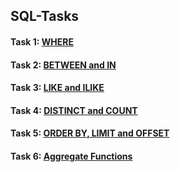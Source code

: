 ## SQL-Tasks
#### Task 1: [WHERE](https://github.com/muatr/SQL-Tasks/blob/main/Task1.md)

#### Task 2: [BETWEEN and IN](https://github.com/muatr/SQL-Tasks/blob/main/Task2.md)

#### Task 3: [LIKE and ILIKE](https://github.com/muatr/SQL-Tasks/blob/main/Task3.md)

#### Task 4: [DISTINCT and COUNT](https://github.com/muatr/SQL-Tasks/blob/main/Task4.md)

#### Task 5: [ORDER BY, LIMIT and OFFSET](https://github.com/muatr/SQL-Tasks/blob/main/Task5.md)

#### Task 6: [Aggregate Functions](https://github.com/muatr/SQL-Tasks/blob/main/Task6.md)
